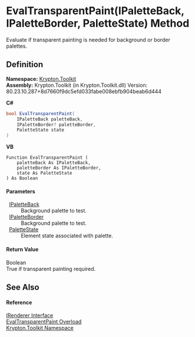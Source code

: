 # EvalTransparentPaint(IPaletteBack, IPaletteBorder, PaletteState) Method


Evaluate if transparent painting is needed for background or border palettes.



## Definition
**Namespace:** <a href="79d2eac2-21f4-54ff-7552-b20c33c30600.md">Krypton.Toolkit</a>  
**Assembly:** Krypton.Toolkit (in Krypton.Toolkit.dll) Version: 80.23.10.287+8d7660f9dc5efd033fabe008ebfb904beab6d444

**C#**
``` C#
bool EvalTransparentPaint(
	IPaletteBack paletteBack,
	IPaletteBorder? paletteBorder,
	PaletteState state
)
```
**VB**
``` VB
Function EvalTransparentPaint ( 
	paletteBack As IPaletteBack,
	paletteBorder As IPaletteBorder,
	state As PaletteState
) As Boolean
```



#### Parameters
<dl><dt>  <a href="36bc0bae-d9ca-1219-47ea-a9f0b3123d00.md">IPaletteBack</a></dt><dd>Background palette to test.</dd><dt>  <a href="dd253da2-d489-07ff-6865-3729039fb875.md">IPaletteBorder</a></dt><dd>Background palette to test.</dd><dt>  <a href="93e626cd-00cf-240e-06c6-ab4d47e982ba.md">PaletteState</a></dt><dd>Element state associated with palette.</dd></dl>

#### Return Value
Boolean  
True if transparent painting required.

## See Also


#### Reference
<a href="510ba00d-9814-c743-a4c7-aee129753625.md">IRenderer Interface</a>  
<a href="11be60a7-668d-f1a2-b836-3dcd25232f40.md">EvalTransparentPaint Overload</a>  
<a href="79d2eac2-21f4-54ff-7552-b20c33c30600.md">Krypton.Toolkit Namespace</a>  
